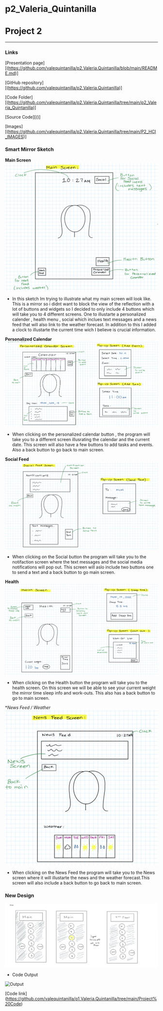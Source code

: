# p2_Valeria_Quintanilla
# Project 2

---


### Links
[Presentation page][(https://github.com/valequintanilla/p2.Valeria.Quintanilla/blob/main/README.md)]

[GitHub repository]
[(https://github.com/valequintanilla/p2.Valeria.Quintanilla)]

[Code Folder][(https://github.com/valequintanilla/p2.Valeria.Quintanilla/tree/main/p2_Valeria_Quintanilla)]

[Source Code][()]

[Images][(https://github.com/valequintanilla/p2.Valeria.Quintanilla/tree/main/P2_HCI_IMAGES)]

### Smart Mirror Sketch

**Main Screen**
![mainScreen](https://github.com/valequintanilla/p2.Valeria.Quintanilla/blob/main/P2_HCI_IMAGES/MainScreen.png)
  - In this sketch Im trying to illustrate what my main screen will look like. This is a mirror so i didnt want to block the view of the reflection with a lot of buttons and widgets so I decided to only include 4 buttons which will take you to 4 different screens. One to illustarte a personalized calender , health menu , social which inclues text messages and a news feed that will also link to the weather forecast. In addition to this I added a clock to illustarte the current time wich I believe is crucial information.
  
**Personalized Calendar**
![calendarScreen](https://github.com/valequintanilla/p2.Valeria.Quintanilla/blob/main/P2_HCI_IMAGES/CalendarScreen.png)
  - When clicking on the personalized calendar button , the program will take you to a different screen illusrating the calendar and the current date. This screen will also have a few buttons to add tasks and events. Also a back button to go back to main screen.
  
**Social Feed**
![SocialFeed](https://github.com/valequintanilla/p2.Valeria.Quintanilla/blob/main/P2_HCI_IMAGES/SocialFeed.png
)
  - When clicking on the Social button the program will take you to the notifaction screen where the text messages and the social media notifications will pop out. This screen will aslo include two buttons one to send a text and a back button to go main screen.
  
**Health**
![calendarScreen](https://github.com/valequintanilla/p2.Valeria.Quintanilla/blob/main/P2_HCI_IMAGES/HealthScreen.png)
  - When clicking on the Health button the program will take you to the health screen. On this screen we will be able to see your current weight the mirror time sleep info and work-outs. This also has a back button to go to main screen.
  
**News Feed / Weather*
![NewsFeed](https://github.com/valequintanilla/p2.Valeria.Quintanilla/blob/main/P2_HCI_IMAGES/NewsFeed.png)
  - When clicking on the News Feed the program will take you to the News screen where it will illustarte the news and the weather forecast.This screen will also include a back button to go back to main screen.


### New Design

![sketch](https://github.com/valequintanilla/p1.Valeria.Quintanilla/blob/main/Images/P1.Valeria.Quintanilla.png)

- Code Output

![Output](https://github.com/valequintanilla/p1.Valeria.Quintanilla/blob/main/Images/p1.Valeria.Quintanilla2.gif)

[Code link]
(https://github.com/valequintanilla/p1.Valeria.Quintanilla/tree/main/Project%20Code)


